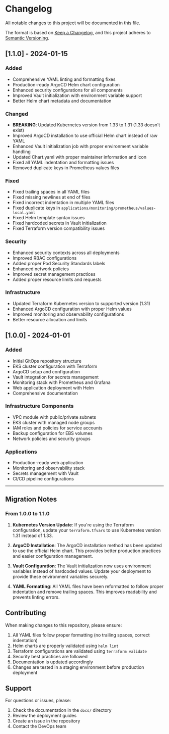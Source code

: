 # Changelog

All notable changes to this project will be documented in this file.

The format is based on [Keep a Changelog](https://keepachangelog.com/en/1.0.0/),
and this project adheres to [Semantic Versioning](https://semver.org/spec/v2.0.0.html).

## [1.1.0] - 2024-01-15

### Added
- Comprehensive YAML linting and formatting fixes
- Production-ready ArgoCD Helm chart configuration
- Enhanced security configurations for all components
- Improved Vault initialization with environment variable support
- Better Helm chart metadata and documentation

### Changed
- **BREAKING**: Updated Kubernetes version from 1.33 to 1.31 (1.33 doesn't exist)
- Improved ArgoCD installation to use official Helm chart instead of raw YAML
- Enhanced Vault initialization job with proper environment variable handling
- Updated Chart.yaml with proper maintainer information and icon
- Fixed all YAML indentation and formatting issues
- Removed duplicate keys in Prometheus values files

### Fixed
- Fixed trailing spaces in all YAML files
- Fixed missing newlines at end of files
- Fixed incorrect indentation in multiple YAML files
- Fixed duplicate keys in `applications/monitoring/prometheus/values-local.yaml`
- Fixed Helm template syntax issues
- Fixed hardcoded secrets in Vault initialization
- Fixed Terraform version compatibility issues

### Security
- Enhanced security contexts across all deployments
- Improved RBAC configurations
- Added proper Pod Security Standards labels
- Enhanced network policies
- Improved secret management practices
- Added proper resource limits and requests

### Infrastructure
- Updated Terraform Kubernetes version to supported version (1.31)
- Enhanced ArgoCD configuration with proper Helm values
- Improved monitoring and observability configurations
- Better resource allocation and limits

## [1.0.0] - 2024-01-01

### Added
- Initial GitOps repository structure
- EKS cluster configuration with Terraform
- ArgoCD setup and configuration
- Vault integration for secrets management
- Monitoring stack with Prometheus and Grafana
- Web application deployment with Helm
- Comprehensive documentation

### Infrastructure Components
- VPC module with public/private subnets
- EKS cluster with managed node groups
- IAM roles and policies for service accounts
- Backup configuration for EBS volumes
- Network policies and security groups

### Applications
- Production-ready web application
- Monitoring and observability stack
- Secrets management with Vault
- CI/CD pipeline configurations

---

## Migration Notes

### From 1.0.0 to 1.1.0

1. **Kubernetes Version Update**: If you're using the Terraform configuration, update your `terraform.tfvars` to use Kubernetes version 1.31 instead of 1.33.

2. **ArgoCD Installation**: The ArgoCD installation method has been updated to use the official Helm chart. This provides better production practices and easier configuration management.

3. **Vault Configuration**: The Vault initialization now uses environment variables instead of hardcoded values. Update your deployment to provide these environment variables securely.

4. **YAML Formatting**: All YAML files have been reformatted to follow proper indentation and remove trailing spaces. This improves readability and prevents linting errors.

## Contributing

When making changes to this repository, please ensure:

1. All YAML files follow proper formatting (no trailing spaces, correct indentation)
2. Helm charts are properly validated using `helm lint`
3. Terraform configurations are validated using `terraform validate`
4. Security best practices are followed
5. Documentation is updated accordingly
6. Changes are tested in a staging environment before production deployment

## Support

For questions or issues, please:
1. Check the documentation in the `docs/` directory
2. Review the deployment guides
3. Create an issue in the repository
4. Contact the DevOps team

